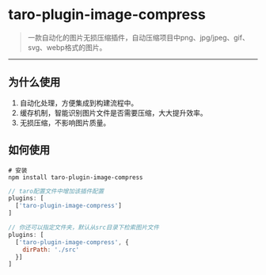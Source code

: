# taro-plugin-image-compress
> 一款自动化的图片无损压缩插件，自动压缩项目中png、jpg/jpeg、gif、svg、webp格式的图片。
---------

## 为什么使用
1. 自动化处理，方便集成到构建流程中。
2. 缓存机制，智能识别图片文件是否需要压缩，大大提升效率。
3. 无损压缩，不影响图片质量。

## 如何使用
```shell
# 安装
npm install taro-plugin-image-compress
```
```js
// taro配置文件中增加该插件配置
plugins: [
  ['taro-plugin-image-compress']
]

// 你还可以指定文件夹，默认从src目录下检索图片文件
plugins: [
  ['taro-plugin-image-compress', {
    dirPath: './src'
  }]
]
```
